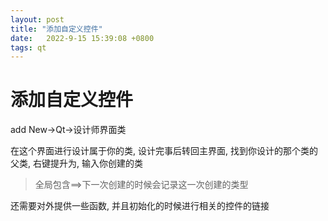 ```yaml
---
layout: post
title: "添加自定义控件" 
date:   2022-9-15 15:39:08 +0800
tags: qt
---
```


# 添加自定义控件

add New->Qt->设计师界面类

在这个界面进行设计属于你的类, 设计完事后转回主界面, 找到你设计的那个类的父类, 右键提升为, 输入你创建的类

>   全局包含==>下一次创建的时候会记录这一次创建的类型

还需要对外提供一些函数, 并且初始化的时候进行相关的控件的链接





